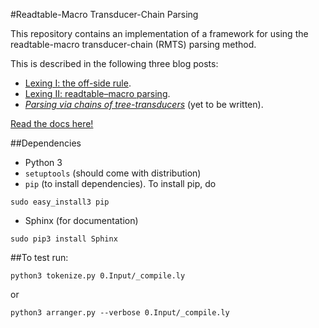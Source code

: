 #Readtable-Macro Transducer-Chain Parsing

This repository contains an implementation of a framework for using the readtable-macro transducer-chain (RMTS) parsing method.

This is described in the following three blog posts:

 * [Lexing I: the off-side rule](https://bloff.github.io/lyc/2015/08/02/lexer.html).
 * [Lexing II: readtable–macro parsing](https://bloff.github.io/lyc/lexing,/syntax/2015/08/30/lexer-2.html).
 * *[Parsing via chains of tree-transducers](http://bloff.github.io/lyc/blog/drafts.html)* (yet to be written).
 

[Read the docs here!](https://bloff.github.io/rmtc-parsing-docs/index.html)

##Dependencies

* Python 3
* `setuptools` (should come with distribution)
* `pip` (to install dependencies). To install pip, do
```
sudo easy_install3 pip
```
* Sphinx (for documentation)
```
sudo pip3 install Sphinx
```

##To test
run:
```
python3 tokenize.py 0.Input/_compile.ly
```
or
```
python3 arranger.py --verbose 0.Input/_compile.ly
```